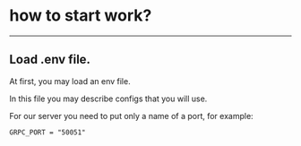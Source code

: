 # how to start work?

--- 
## Load .env file.
At first, you may load an env file.

In this file you may describe configs that you will use.

For our server you need to put only a name of a port, for example:
```
GRPC_PORT = "50051"
```

